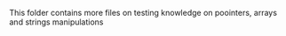 This folder contains more files on testing knowledge on poointers, arrays and strings manipulations
